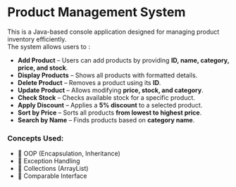 # Product Management System
This is a Java-based console application designed for managing product inventory efficiently. <br> The system allows users to : <br>
<ul>
  <li><strong> Add Product</strong> – Users can add products by providing <strong>ID, name, category, price, and stock</strong>.</li>
  <li><strong> Display Products</strong> – Shows all products with formatted details.</li>
  <li><strong> Delete Product</strong> – Removes a product using its <strong>ID</strong>.</li>
  <li><strong> Update Product</strong> – Allows modifying <strong>price, stock, and category</strong>.</li>
  <li><strong> Check Stock</strong> – Checks available stock for a specific product.</li>
  <li><strong> Apply Discount</strong> – Applies a <strong>5% discount</strong> to a selected product.</li>
  <li><strong> Sort by Price</strong> – Sorts all products <strong>from lowest to highest price</strong>.</li>
  <li><strong> Search by Name</strong> – Finds products based on <strong>category name</strong>.</li>
</ul>

<h3>Concepts Used:</h3>
<ul>
  <li>🔹 OOP (Encapsulation, Inheritance)</li>
  <li>🔹 Exception Handling</li>
  <li>🔹 Collections (ArrayList)</li>
  <li>🔹 Comparable Interface</li>
</ul>
